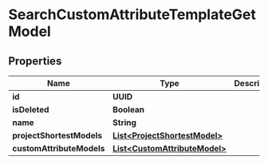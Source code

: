 

# SearchCustomAttributeTemplateGetModel


## Properties

| Name | Type | Description | Notes |
|------------ | ------------- | ------------- | -------------|
|**id** | **UUID** |  |  |
|**isDeleted** | **Boolean** |  |  |
|**name** | **String** |  |  |
|**projectShortestModels** | [**List&lt;ProjectShortestModel&gt;**](ProjectShortestModel.md) |  |  |
|**customAttributeModels** | [**List&lt;CustomAttributeModel&gt;**](CustomAttributeModel.md) |  |  |



